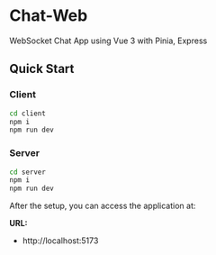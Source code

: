 # Chat-Web

WebSocket Chat App using Vue 3 with Pinia, Express

## Quick Start

### Client

```bash
cd client
npm i
npm run dev
```
### Server

```bash
cd server
npm i
npm run dev
```

After the setup, you can access the application at:

**URL:**
- http://localhost:5173

